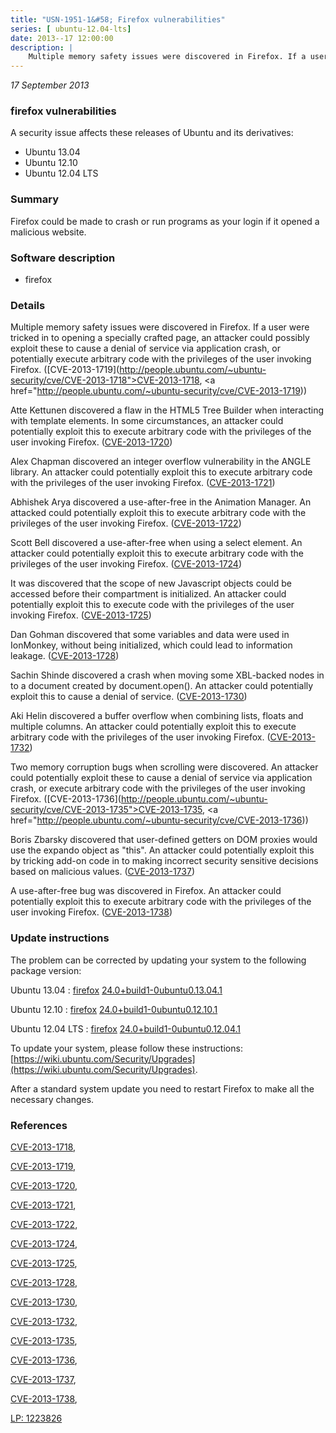 ```yaml
---
title: "USN-1951-1&#58; Firefox vulnerabilities"
series: [ ubuntu-12.04-lts]
date: 2013--17 12:00:00
description: |
    Multiple memory safety issues were discovered in Firefox. If a user were tricked in to opening a specially crafted page, an attacker could possibly exploit these to cause a denial of service via application crash, or potentially execute arbitrary code with the privileges of the user invoking Firefox. ([CVE-2013-1719](http://people.ubuntu.com/~ubuntu-security/cve/CVE-2013-1718">CVE-2013-1718</a>, <a href="http://people.ubuntu.com/~ubuntu-security/cve/CVE-2013-1719))
--- 
```

 
 

*17 September 2013*

### firefox vulnerabilities

A security issue affects these releases of Ubuntu and its derivatives:

* Ubuntu 13.04
* Ubuntu 12.10
* Ubuntu 12.04 LTS

### Summary

Firefox could be made to crash or run programs as your login if it opened a malicious website.

### Software description

* firefox 

### Details

Multiple memory safety issues were discovered in Firefox. If a user were tricked in to opening a specially crafted page, an attacker could possibly exploit these to cause a denial of service via application crash, or potentially execute arbitrary code with the privileges of the user invoking Firefox. ([CVE-2013-1719](http://people.ubuntu.com/~ubuntu-security/cve/CVE-2013-1718">CVE-2013-1718</a>, <a href="http://people.ubuntu.com/~ubuntu-security/cve/CVE-2013-1719))

Atte Kettunen discovered a flaw in the HTML5 Tree Builder when interacting with template elements. In some circumstances, an attacker could potentially exploit this to execute arbitrary code with the privileges of the user invoking Firefox. ([CVE-2013-1720](http://people.ubuntu.com/~ubuntu-security/cve/CVE-2013-1720))

Alex Chapman discovered an integer overflow vulnerability in the ANGLE library. An attacker could potentially exploit this to execute arbitrary code with the privileges of the user invoking Firefox. ([CVE-2013-1721](http://people.ubuntu.com/~ubuntu-security/cve/CVE-2013-1721))

Abhishek Arya discovered a use-after-free in the Animation Manager. An attacked could potentially exploit this to execute arbitrary code with the privileges of the user invoking Firefox. ([CVE-2013-1722](http://people.ubuntu.com/~ubuntu-security/cve/CVE-2013-1722))

Scott Bell discovered a use-after-free when using a select element. An attacker could potentially exploit this to execute arbitrary code with the privileges of the user invoking Firefox. ([CVE-2013-1724](http://people.ubuntu.com/~ubuntu-security/cve/CVE-2013-1724))

It was discovered that the scope of new Javascript objects could be accessed before their compartment is initialized. An attacker could potentially exploit this to execute code with the privileges of the user invoking Firefox. ([CVE-2013-1725](http://people.ubuntu.com/~ubuntu-security/cve/CVE-2013-1725))

Dan Gohman discovered that some variables and data were used in IonMonkey, without being initialized, which could lead to information leakage. ([CVE-2013-1728](http://people.ubuntu.com/~ubuntu-security/cve/CVE-2013-1728))

Sachin Shinde discovered a crash when moving some XBL-backed nodes in to a document created by document.open(). An attacker could potentially exploit this to cause a denial of service. ([CVE-2013-1730](http://people.ubuntu.com/~ubuntu-security/cve/CVE-2013-1730))

Aki Helin discovered a buffer overflow when combining lists, floats and multiple columns. An attacker could potentially exploit this to execute arbitrary code with the privileges of the user invoking Firefox. ([CVE-2013-1732](http://people.ubuntu.com/~ubuntu-security/cve/CVE-2013-1732))

Two memory corruption bugs when scrolling were discovered. An attacker could potentially exploit these to cause a denial of service via application crash, or execute arbitrary code with the privileges of the user invoking Firefox. ([CVE-2013-1736](http://people.ubuntu.com/~ubuntu-security/cve/CVE-2013-1735">CVE-2013-1735</a>, <a href="http://people.ubuntu.com/~ubuntu-security/cve/CVE-2013-1736))

Boris Zbarsky discovered that user-defined getters on DOM proxies would use the expando object as &quot;this&quot;. An attacker could potentially exploit this by tricking add-on code in to making incorrect security sensitive decisions based on malicious values. ([CVE-2013-1737](http://people.ubuntu.com/~ubuntu-security/cve/CVE-2013-1737))

A use-after-free bug was discovered in Firefox. An attacker could potentially exploit this to execute arbitrary code with the privileges of the user invoking Firefox. ([CVE-2013-1738](http://people.ubuntu.com/~ubuntu-security/cve/CVE-2013-1738)) 

### Update instructions

The problem can be corrected by updating your system to the following package version:

Ubuntu 13.04
 : [firefox](https://launchpad.net/ubuntu/+source/firefox) <span> [24.0+build1-0ubuntu0.13.04.1](https://launchpad.net/ubuntu/+source/firefox/24.0+build1-0ubuntu0.13.04.1) </span> 

Ubuntu 12.10
 : [firefox](https://launchpad.net/ubuntu/+source/firefox) <span> [24.0+build1-0ubuntu0.12.10.1](https://launchpad.net/ubuntu/+source/firefox/24.0+build1-0ubuntu0.12.10.1) </span> 

Ubuntu 12.04 LTS
 : [firefox](https://launchpad.net/ubuntu/+source/firefox) <span> [24.0+build1-0ubuntu0.12.04.1](https://launchpad.net/ubuntu/+source/firefox/24.0+build1-0ubuntu0.12.04.1) </span> 

To update your system, please follow these instructions: [https://wiki.ubuntu.com/Security/Upgrades](https://wiki.ubuntu.com/Security/Upgrades).

After a standard system update you need to restart Firefox to make all the necessary changes. 

### References

 
 [CVE-2013-1718](http://people.ubuntu.com/~ubuntu-security/cve/CVE-2013-1718), 

 [CVE-2013-1719](http://people.ubuntu.com/~ubuntu-security/cve/CVE-2013-1719), 

 [CVE-2013-1720](http://people.ubuntu.com/~ubuntu-security/cve/CVE-2013-1720), 

 [CVE-2013-1721](http://people.ubuntu.com/~ubuntu-security/cve/CVE-2013-1721), 

 [CVE-2013-1722](http://people.ubuntu.com/~ubuntu-security/cve/CVE-2013-1722), 

 [CVE-2013-1724](http://people.ubuntu.com/~ubuntu-security/cve/CVE-2013-1724), 

 [CVE-2013-1725](http://people.ubuntu.com/~ubuntu-security/cve/CVE-2013-1725), 

 [CVE-2013-1728](http://people.ubuntu.com/~ubuntu-security/cve/CVE-2013-1728), 

 [CVE-2013-1730](http://people.ubuntu.com/~ubuntu-security/cve/CVE-2013-1730), 

 [CVE-2013-1732](http://people.ubuntu.com/~ubuntu-security/cve/CVE-2013-1732), 

 [CVE-2013-1735](http://people.ubuntu.com/~ubuntu-security/cve/CVE-2013-1735), 

 [CVE-2013-1736](http://people.ubuntu.com/~ubuntu-security/cve/CVE-2013-1736), 

 [CVE-2013-1737](http://people.ubuntu.com/~ubuntu-security/cve/CVE-2013-1737), 

 [CVE-2013-1738](http://people.ubuntu.com/~ubuntu-security/cve/CVE-2013-1738), 

 [LP: 1223826](https://launchpad.net/bugs/1223826)
 

